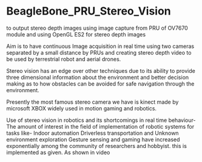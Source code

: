 # BeagleBone_PRU_Stereo_Vision
to output stereo depth images using image capture from PRU of OV7670 module and using OpenGL ES2 for stereo depth images

Aim is to have continuous Image acquisition in real time using two cameras separated by a small distance  by PRUs and creating stereo depth video to be used by terrestrial robot and aerial drones. 

Stereo vision has an edge over other techniques due to its ability to provide three dimensional information about the environment and better decision making as to how obstacles can be avoided for safe navigation through the environment. 


Presently the most famous stereo camera we have is kinect made by microsoft XBOX widely used in motion gaming and robotics.

 Use of stereo vision in robotics and its shortcomings in real time behaviour-
 The amount of interest in the field of implementation of robotic systems for tasks like-
Indoor automation
Driverless transportation and Unknown environment exploration
Gesture sensing and gaming
have increased exponentially among the community of researchers and hobbyist.
this is implemented as given. As shown in video
